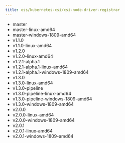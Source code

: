 ```yaml
---
title: oss/kubernetes-csi/csi-node-driver-registrar
---
```

- master
- master-linux-amd64
- master-windows-1809-amd64
- v1.1.0
- v1.1.0-linux-amd64
- v1.2.0
- v1.2.0-linux-amd64
- v1.2.1-alpha.1
- v1.2.1-alpha.1-linux-amd64
- v1.2.1-alpha.1-windows-1809-amd64
- v1.3.0
- v1.3.0-linux-amd64
- v1.3.0-pipeline
- v1.3.0-pipeline-linux-amd64
- v1.3.0-pipeline-windows-1809-amd64
- v1.3.0-windows-1809-amd64
- v2.0.0
- v2.0.0-linux-amd64
- v2.0.0-windows-1809-amd64
- v2.0.1
- v2.0.1-linux-amd64
- v2.0.1-windows-1809-amd64

